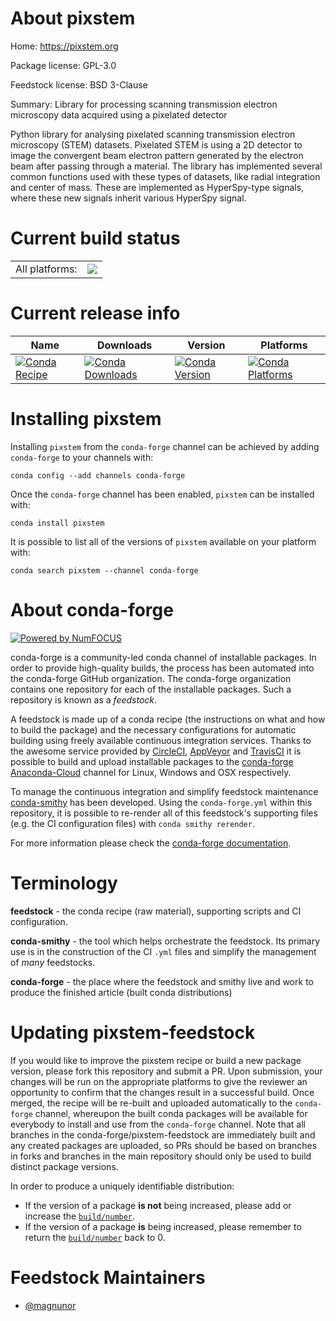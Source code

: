 About pixstem
=============

Home: https://pixstem.org

Package license: GPL-3.0

Feedstock license: BSD 3-Clause

Summary: Library for processing scanning transmission electron microscopy data acquired using a pixelated detector

Python library for analysing pixelated scanning transmission electron microscopy (STEM) datasets.
Pixelated STEM is using a 2D detector to image the convergent beam electron pattern generated by the electron beam after passing through a material.
The library has implemented several common functions used with these types of datasets, like radial integration and center of mass.
These are implemented as HyperSpy-type signals, where these new signals inherit various HyperSpy signal.


Current build status
====================


<table><tr><td>All platforms:</td>
    <td>
      <a href="https://dev.azure.com/conda-forge/feedstock-builds/_build/latest?definitionId=6367&branchName=master">
        <img src="https://dev.azure.com/conda-forge/feedstock-builds/_apis/build/status/pixstem-feedstock?branchName=master">
      </a>
    </td>
  </tr>
</table>

Current release info
====================

| Name | Downloads | Version | Platforms |
| --- | --- | --- | --- |
| [![Conda Recipe](https://img.shields.io/badge/recipe-pixstem-green.svg)](https://anaconda.org/conda-forge/pixstem) | [![Conda Downloads](https://img.shields.io/conda/dn/conda-forge/pixstem.svg)](https://anaconda.org/conda-forge/pixstem) | [![Conda Version](https://img.shields.io/conda/vn/conda-forge/pixstem.svg)](https://anaconda.org/conda-forge/pixstem) | [![Conda Platforms](https://img.shields.io/conda/pn/conda-forge/pixstem.svg)](https://anaconda.org/conda-forge/pixstem) |

Installing pixstem
==================

Installing `pixstem` from the `conda-forge` channel can be achieved by adding `conda-forge` to your channels with:

```
conda config --add channels conda-forge
```

Once the `conda-forge` channel has been enabled, `pixstem` can be installed with:

```
conda install pixstem
```

It is possible to list all of the versions of `pixstem` available on your platform with:

```
conda search pixstem --channel conda-forge
```


About conda-forge
=================

[![Powered by NumFOCUS](https://img.shields.io/badge/powered%20by-NumFOCUS-orange.svg?style=flat&colorA=E1523D&colorB=007D8A)](http://numfocus.org)

conda-forge is a community-led conda channel of installable packages.
In order to provide high-quality builds, the process has been automated into the
conda-forge GitHub organization. The conda-forge organization contains one repository
for each of the installable packages. Such a repository is known as a *feedstock*.

A feedstock is made up of a conda recipe (the instructions on what and how to build
the package) and the necessary configurations for automatic building using freely
available continuous integration services. Thanks to the awesome service provided by
[CircleCI](https://circleci.com/), [AppVeyor](https://www.appveyor.com/)
and [TravisCI](https://travis-ci.com/) it is possible to build and upload installable
packages to the [conda-forge](https://anaconda.org/conda-forge)
[Anaconda-Cloud](https://anaconda.org/) channel for Linux, Windows and OSX respectively.

To manage the continuous integration and simplify feedstock maintenance
[conda-smithy](https://github.com/conda-forge/conda-smithy) has been developed.
Using the ``conda-forge.yml`` within this repository, it is possible to re-render all of
this feedstock's supporting files (e.g. the CI configuration files) with ``conda smithy rerender``.

For more information please check the [conda-forge documentation](https://conda-forge.org/docs/).

Terminology
===========

**feedstock** - the conda recipe (raw material), supporting scripts and CI configuration.

**conda-smithy** - the tool which helps orchestrate the feedstock.
                   Its primary use is in the construction of the CI ``.yml`` files
                   and simplify the management of *many* feedstocks.

**conda-forge** - the place where the feedstock and smithy live and work to
                  produce the finished article (built conda distributions)


Updating pixstem-feedstock
==========================

If you would like to improve the pixstem recipe or build a new
package version, please fork this repository and submit a PR. Upon submission,
your changes will be run on the appropriate platforms to give the reviewer an
opportunity to confirm that the changes result in a successful build. Once
merged, the recipe will be re-built and uploaded automatically to the
`conda-forge` channel, whereupon the built conda packages will be available for
everybody to install and use from the `conda-forge` channel.
Note that all branches in the conda-forge/pixstem-feedstock are
immediately built and any created packages are uploaded, so PRs should be based
on branches in forks and branches in the main repository should only be used to
build distinct package versions.

In order to produce a uniquely identifiable distribution:
 * If the version of a package **is not** being increased, please add or increase
   the [``build/number``](https://conda.io/docs/user-guide/tasks/build-packages/define-metadata.html#build-number-and-string).
 * If the version of a package **is** being increased, please remember to return
   the [``build/number``](https://conda.io/docs/user-guide/tasks/build-packages/define-metadata.html#build-number-and-string)
   back to 0.

Feedstock Maintainers
=====================

* [@magnunor](https://github.com/magnunor/)


